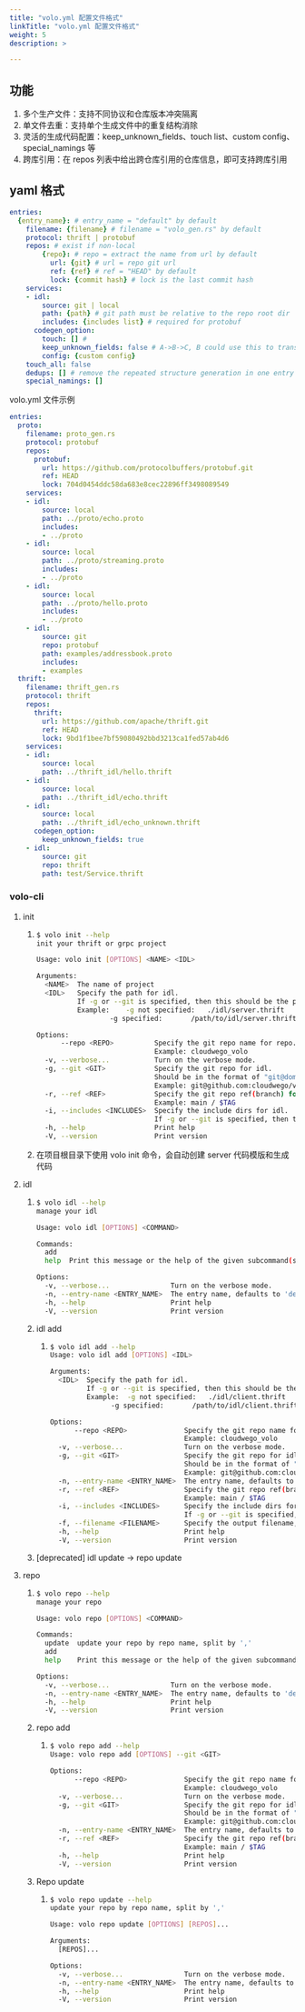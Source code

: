 ```yaml
---
title: "volo.yml 配置文件格式"
linkTitle: "volo.yml 配置文件格式"
weight: 5
description: >

---
```


## 功能

1. 多个生产文件：支持不同协议和仓库版本冲突隔离
2. 单文件去重：支持单个生成文件中的重复结构消除
3. 灵活的生成代码配置：keep_unknown_fields、touch list、custom config、special_namings 等
4. 跨库引用：在 repos 列表中给出跨仓库引用的仓库信息，即可支持跨库引用

## yaml 格式

```YAML
entries:
  {entry_name}: # entry_name = "default" by default
    filename: {filename} # filename = "volo_gen.rs" by default
    protocol: thrift | protobuf
    repos: # exist if non-local
        {repo}: # repo = extract the name from url by default
          url: {git} # url = repo git url
          ref: {ref} # ref = "HEAD" by default
          lock: {commit hash} # lock is the last commit hash
    services:
    - idl:
        source: git | local
        path: {path} # git path must be relative to the repo root dir
        includes: {includes list} # required for protobuf
      codegen_option:
        touch: [] # 
        keep_unknown_fields: false # A->B->C, B could use this to transfer the unknown fields which is needed by A and C.
        config: {custom config}
    touch_all: false
    dedups: [] # remove the repeated structure generation in one entry
    special_namings: []
```

volo.yml 文件示例

```YAML
entries:
  proto:
    filename: proto_gen.rs
    protocol: protobuf
    repos:
      protobuf:
        url: https://github.com/protocolbuffers/protobuf.git
        ref: HEAD
        lock: 704d0454ddc58da683e8cec22896ff3498089549
    services:
    - idl:
        source: local
        path: ../proto/echo.proto
        includes:
        - ../proto
    - idl:
        source: local
        path: ../proto/streaming.proto
        includes:
        - ../proto
    - idl:
        source: local
        path: ../proto/hello.proto
        includes:
        - ../proto
    - idl:
        source: git
        repo: protobuf
        path: examples/addressbook.proto
        includes:
        - examples
  thrift:
    filename: thrift_gen.rs
    protocol: thrift
    repos:
      thrift:
        url: https://github.com/apache/thrift.git
        ref: HEAD
        lock: 9bd1f1bee7bf59080492bbd3213ca1fed57ab4d6
    services:
    - idl:
        source: local
        path: ../thrift_idl/hello.thrift
    - idl:
        source: local
        path: ../thrift_idl/echo.thrift
    - idl:
        source: local
        path: ../thrift_idl/echo_unknown.thrift
      codegen_option:
        keep_unknown_fields: true
    - idl:
        source: git
        repo: thrift
        path: test/Service.thrift
```

### volo-cli

1. init

   1. ```bash
      $ volo init --help
      init your thrift or grpc project
      
      Usage: volo init [OPTIONS] <NAME> <IDL>
      
      Arguments:
        <NAME>  The name of project
        <IDL>   Specify the path for idl.
                If -g or --git is specified, then this should be the path in the specified git repo.
                Example: 	-g not specified:	./idl/server.thrift
                		-g specified:		/path/to/idl/server.thrift
      
      Options:
            --repo <REPO>          Specify the git repo name for repo.
                                   Example: cloudwego_volo
        -v, --verbose...           Turn on the verbose mode.
        -g, --git <GIT>            Specify the git repo for idl.
                                   Should be in the format of "git@domain:path/repo.git".
                                   Example: git@github.com:cloudwego/volo.git
        -r, --ref <REF>            Specify the git repo ref(branch) for idl.
                                   Example: main / $TAG
        -i, --includes <INCLUDES>  Specify the include dirs for idl.
                                   If -g or --git is specified, then this should be the path in the specified git repo.
        -h, --help                 Print help
        -V, --version              Print version
      ```

   2.  在项目根目录下使用 volo init 命令，会自动创建 server 代码模版和生成代码

2. idl

   1. ```bash
      $ volo idl --help
      manage your idl
      
      Usage: volo idl [OPTIONS] <COMMAND>
      
      Commands:
        add
        help  Print this message or the help of the given subcommand(s)
      
      Options:
        -v, --verbose...               Turn on the verbose mode.
        -n, --entry-name <ENTRY_NAME>  The entry name, defaults to 'default'. [default: default]
        -h, --help                     Print help
        -V, --version                  Print version
      ```

   2. idl add

      1. ```bash
         $ volo idl add --help
         Usage: volo idl add [OPTIONS] <IDL>
         
         Arguments:
           <IDL>  Specify the path for idl.
                  If -g or --git is specified, then this should be the path in the specified git repo.
                  Example: 	-g not specified:	./idl/client.thrift
                  		-g specified:		/path/to/idl/client.thrift
         
         Options:
               --repo <REPO>              Specify the git repo name for repo.
                                          Example: cloudwego_volo
           -v, --verbose...               Turn on the verbose mode.
           -g, --git <GIT>                Specify the git repo for idl.
                                          Should be in the format of "git@domain:path/repo.git".
                                          Example: git@github.com:cloudwego/volo.git
           -n, --entry-name <ENTRY_NAME>  The entry name, defaults to 'default'. [default: default]
           -r, --ref <REF>                Specify the git repo ref(branch) for idl.
                                          Example: main / $TAG
           -i, --includes <INCLUDES>      Specify the include dirs for idl.
                                          If -g or --git is specified, then this should be the path in the specified git repo.
           -f, --filename <FILENAME>      Specify the output filename, defaults to 'volo_gen.rs'. [default: volo_gen.rs]
           -h, --help                     Print help
           -V, --version                  Print version
         ```

   3. [deprecated] idl update -> repo update

3. repo

   1. ```bash
      $ volo repo --help
      manage your repo
      
      Usage: volo repo [OPTIONS] <COMMAND>
      
      Commands:
        update  update your repo by repo name, split by ','
        add
        help    Print this message or the help of the given subcommand(s)
      
      Options:
        -v, --verbose...               Turn on the verbose mode.
        -n, --entry-name <ENTRY_NAME>  The entry name, defaults to 'default'. [default: default]
        -h, --help                     Print help
        -V, --version                  Print version
      ```

   2. repo add

      1. ```bash
         $ volo repo add --help
         Usage: volo repo add [OPTIONS] --git <GIT>
         
         Options:
               --repo <REPO>              Specify the git repo name for repo.
                                          Example: cloudwego_volo
           -v, --verbose...               Turn on the verbose mode.
           -g, --git <GIT>                Specify the git repo for idl.
                                          Should be in the format of "git@domain:path/repo.git".
                                          Example: git@github.com:cloudwego/volo.git
           -n, --entry-name <ENTRY_NAME>  The entry name, defaults to 'default'. [default: default]
           -r, --ref <REF>                Specify the git repo ref(branch) for idl.
                                          Example: main / $TAG
           -h, --help                     Print help
           -V, --version                  Print version
         ```

   3. Repo update

      1. ```bash
         $ volo repo update --help
         update your repo by repo name, split by ','
         
         Usage: volo repo update [OPTIONS] [REPOS]...
         
         Arguments:
           [REPOS]...
         
         Options:
           -v, --verbose...               Turn on the verbose mode.
           -n, --entry-name <ENTRY_NAME>  The entry name, defaults to 'default'. [default: default]
           -h, --help                     Print help
           -V, --version                  Print version
         ```
